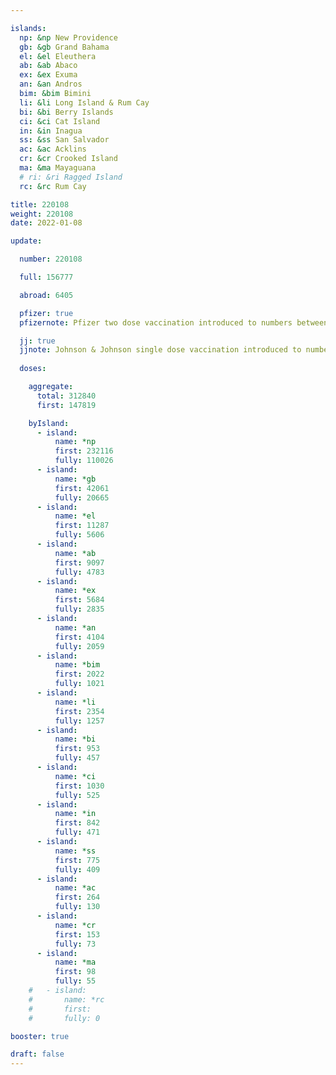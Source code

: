 ```yaml
---

islands:
  np: &np New Providence
  gb: &gb Grand Bahama
  el: &el Eleuthera
  ab: &ab Abaco
  ex: &ex Exuma
  an: &an Andros
  bim: &bim Bimini
  li: &li Long Island & Rum Cay
  bi: &bi Berry Islands
  ci: &ci Cat Island
  in: &in Inagua
  ss: &ss San Salvador
  ac: &ac Acklins
  cr: &cr Crooked Island
  ma: &ma Mayaguana
  # ri: &ri Ragged Island
  rc: &rc Rum Cay

title: 220108
weight: 220108
date: 2022-01-08

update:

  number: 220108

  full: 156777

  abroad: 6405

  pfizer: true
  pfizernote: Pfizer two dose vaccination introduced to numbers between Saturday, Aug 07, 2021 and  Saturday, Aug 14, 2021 period.

  jj: true
  jjnote: Johnson & Johnson single dose vaccination introduced to numbers between Sat, Sep 4, 2021 and Fri, Sep 10, 2021 period.
  
  doses:

    aggregate:
      total: 312840
      first: 147819

    byIsland:
      - island:
          name: *np
          first: 232116
          fully: 110026
      - island:
          name: *gb
          first: 42061
          fully: 20665
      - island:
          name: *el
          first: 11287
          fully: 5606
      - island:
          name: *ab
          first: 9097
          fully: 4783
      - island:
          name: *ex
          first: 5684
          fully: 2835
      - island:
          name: *an
          first: 4104
          fully: 2059
      - island:
          name: *bim
          first: 2022
          fully: 1021
      - island:
          name: *li
          first: 2354
          fully: 1257
      - island:
          name: *bi
          first: 953
          fully: 457
      - island:
          name: *ci
          first: 1030
          fully: 525
      - island:
          name: *in
          first: 842
          fully: 471
      - island:
          name: *ss
          first: 775
          fully: 409
      - island:
          name: *ac
          first: 264
          fully: 130
      - island:
          name: *cr
          first: 153
          fully: 73
      - island:
          name: *ma
          first: 98
          fully: 55
    #   - island:
    #       name: *rc
    #       first: 
    #       fully: 0

booster: true 

draft: false
---
```


